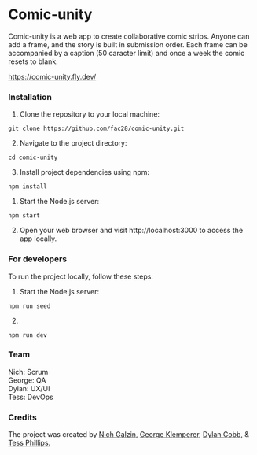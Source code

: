 # Comic-unity

Comic-unity is a web app to create collaborative comic strips. Anyone can add a frame, and the story is built in submission order. Each frame can be accompanied by a caption (50 caracter limit) and once a week the comic resets to blank.

https://comic-unity.fly.dev/

### Installation

1. Clone the repository to your local machine:

```shell
git clone https://github.com/fac28/comic-unity.git
```

2. Navigate to the project directory:

```shell
cd comic-unity
```

3. Install project dependencies using npm:

```shell
npm install
```

1. Start the Node.js server:

```shell
npm start
```

2. Open your web browser and visit http://localhost:3000 to access the app locally.

### For developers

To run the project locally, follow these steps:

1. Start the Node.js server:

```shell
npm run seed
```

2.

```shell
npm run dev
```

### Team

Nich: Scrum <br>
George: QA <br>
Dylan: UX/UI <br>
Tess: DevOps

### Credits

The project was created by <a href="https://github.com/nichgalzin">Nich Galzin</a>, <a href="https://github.com/GeorgeKlemperer">George Klemperer</a>, <a href="https://github.com/dylancobb">Dylan Cobb,</a> & <a href="https://github.com/tess-phillips">Tess Phillips.</a>
